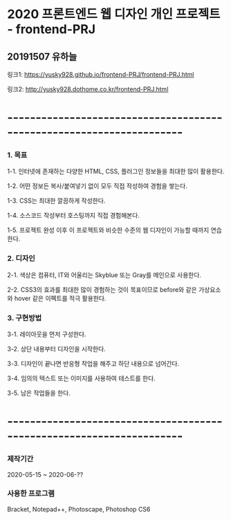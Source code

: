 # 2020 프론트엔드 웹 디자인 개인 프로젝트 - frontend-PRJ
## 20191507 유하늘



링크1: https://yusky928.github.io/frontend-PRJ/frontend-PRJ.html



링크2: http://yusky928.dothome.co.kr/frontend-PRJ.html



# ---------------------------------------------------------------------



### 1. 목표
  1-1. 인터넷에 존재하는 다양한 HTML, CSS, 플러그인 정보들을 최대한 많이 활용한다.
  
  
  
  1-2. 어떤 정보든 복사/붙여넣기 없이 모두 직접 작성하여 경험을 쌓는다.
  
  
  
  1-3. CSS는 최대한 깔끔하게 작성한다.
  
  
  
  1-4. 소스코드 작성부터 호스팅까지 직접 경험해본다.
  
  
  
  1-5. 프로젝트 완성 이후 이 프로젝트와 비슷한 수준의 웹 디자인이 가능할 때까지 연습한다.
  
  

### 2. 디자인
  2-1. 색상은 컴퓨터, IT와 어울리는 Skyblue 또는 Gray를 메인으로 사용한다.
  
  
  
  2-2. CSS3의 효과를 최대한 많이 경험하는 것이 목표이므로 before와 같은 가상요소와 hover 같은 이펙트를 적극 활용한다.
  
  
  
### 3. 구현방법
  3-1. 레이아웃을 먼저 구성한다.
  
  
  
  3-2. 상단 내용부터 디자인을 시작한다.
  
  
  
  3-3. 디자인이 끝나면 반응형 작업을 해주고 하단 내용으로 넘어간다.
  
  
  
  3-4. 임의의 텍스트 또는 이미지를 사용하여 테스트를 한다.
  
  
  
  3-5. 남은 작업들을 한다.
  
  
  
# ---------------------------------------------------------------------



### 제작기간
2020-05-15 ~ 2020-06-??



### 사용한 프로그램
Bracket, Notepad++, Photoscape, Photoshop CS6
